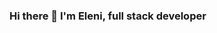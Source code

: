 ### Hi there 👋 I'm Eleni, full stack developer
<!--
Here's what I'm learning right now
![TYPESCRIPT](https://cdn.jsdelivr.net/gh/devicons/devicon/icons/typescript/typescript-original.svg)
![NODEJS](https://cdn.jsdelivr.net/gh/devicons/devicon/icons/nodejs/nodejs-original.svg)


![JAVASCRIPT](https://cdn.jsdelivr.net/gh/devicons/devicon/icons/javascript/javascript-original.svg)
![REACT](https://cdn.jsdelivr.net/gh/devicons/devicon/icons/react/react-original.svg)
![RUBY](https://cdn.jsdelivr.net/gh/devicons/devicon/icons/ruby/ruby-original.svg)
![RAILS](https://cdn.jsdelivr.net/gh/devicons/devicon/icons/rails/rails-original-wordmark.svg)
![POSTGRESQL](https://cdn.jsdelivr.net/gh/devicons/devicon/icons/postgresql/postgresql-original.svg)
![HTML](https://cdn.jsdelivr.net/gh/devicons/devicon/icons/html5/html5-original.svg)
![CSS](https://cdn.jsdelivr.net/gh/devicons/devicon/icons/css3/css3-original.svg)

**e-papanicolas/e-papanicolas** is a ✨ _special_ ✨ repository because its `README.md` (this file) appears on your GitHub profile.

Here are some ideas to get you started:

- 🔭 I’m currently working on ...
- 🌱 I’m currently learning ...
- 👯 I’m looking to collaborate on ...
- 🤔 I’m looking for help with ...
- 💬 Ask me about ...
- 📫 How to reach me: ...
- 😄 Pronouns: ...
- ⚡ Fun fact: ...
-->

